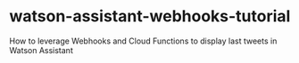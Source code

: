 # watson-assistant-webhooks-tutorial
How to leverage Webhooks and Cloud Functions to display last tweets in Watson Assistant 
